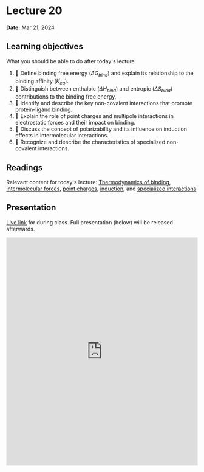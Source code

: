 # Lecture 20

**Date:** Mar 21, 2024

## Learning objectives

What you should be able to do after today's lecture.

1.  🧮 Define binding free energy ($\Delta G_{bind}$) and explain its relationship to the binding affinity ($K_{eq}$).
2.  🧮 Distinguish between enthalpic ($\Delta H_{bind}$) and entropic ($\Delta S_{bind}$) contributions to the binding free energy.
3.  🧮 Identify and describe the key non-covalent interactions that promote protein-ligand binding.
4.  🧮 Explain the role of point charges and multipole interactions in electrostatic forces and their impact on binding.
5.  🧮 Discuss the concept of polarizability and its influence on induction effects in intermolecular interactions.
6.  🧮 Recognize and describe the characteristics of specialized non-covalent interactions.

## Readings

Relevant content for today's lecture: [Thermodynamics of binding](https://cadd.crumblearn.org/sbdd/binding/thermo/), [intermolecular forces](https://cadd.crumblearn.org/sbdd/binding/intermolecular/), [point charges](https://cadd.crumblearn.org/sbdd/binding/intermolecular/long/electrostatic/charges/), [induction](https://cadd.crumblearn.org/sbdd/binding/intermolecular/long/induction/), and [specialized interactions](https://cadd.crumblearn.org/sbdd/binding/intermolecular/specialized/)

## Presentation

[Live link](https://slides.com/d/SyVImLw/live) for during class.
Full presentation (below) will be released afterwards.

<iframe src="https://slides.com/aalexmmaldonado/biosc1540-2024s-l20/embed?byline=hidden&share=hidden" width="100%" height="600" title="biosc1540-2024s-L20" scrolling="no" frameborder="0" webkitallowfullscreen mozallowfullscreen allowfullscreen></iframe>
